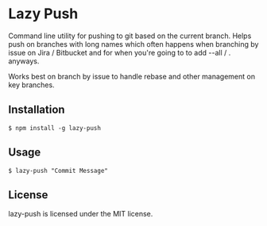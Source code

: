 # Lazy Push

Command line utility for pushing to git based on the current branch. Helps push on branches with long names which often happens when branching by issue on Jira / Bitbucket and for when you're going to to add --all / . anyways. 

Works best on branch by issue to handle rebase and other management on key branches. 

## Installation

    $ npm install -g lazy-push

## Usage

    $ lazy-push "Commit Message"

## License

lazy-push is licensed under the MIT license.